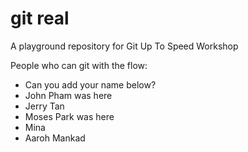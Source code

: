 # git real
A playground repository for Git Up To Speed Workshop

People who can git with the flow:

* Can you add your name below?
* John Pham was here
* Jerry Tan
* Moses Park was here
* Mina
* Aaroh Mankad
